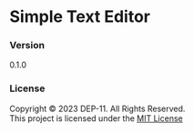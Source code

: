 # Simple Text Editor

### Version
0.1.0

### License
Copyright &copy; 2023 DEP-11. All Rights Reserved. <br>
This project is licensed under the [MIT License](License.txt)